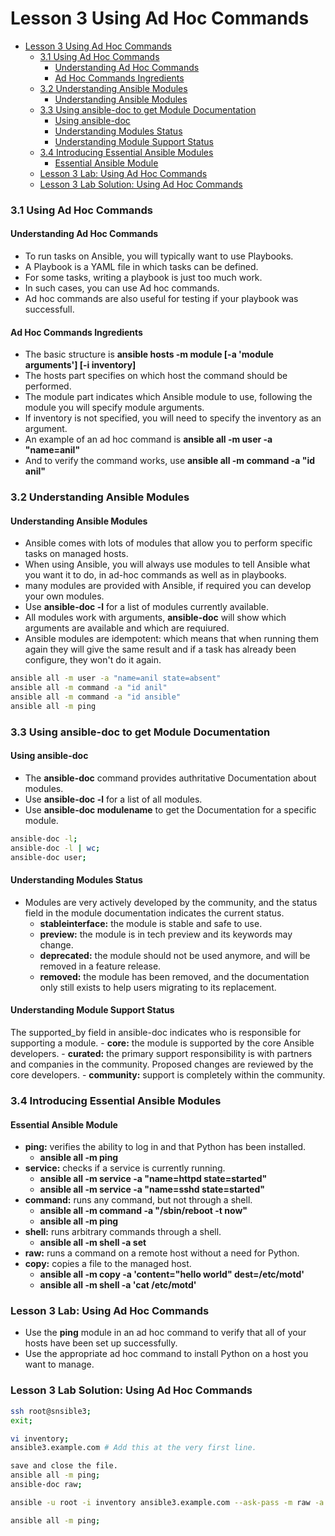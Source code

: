 # Lesson 3 Using Ad Hoc Commands

- [Lesson 3 Using Ad Hoc Commands](#lesson-3-using-ad-hoc-commands)
    - [3.1 Using Ad Hoc Commands](#31-using-ad-hoc-commands)
      - [Understanding Ad Hoc Commands](#understanding-ad-hoc-commands)
      - [Ad Hoc Commands Ingredients](#ad-hoc-commands-ingredients)
    - [3.2 Understanding Ansible Modules](#32-understanding-ansible-modules)
      - [Understanding Ansible Modules](#understanding-ansible-modules)
    - [3.3 Using ansible-doc to get Module Documentation](#33-using-ansible-doc-to-get-module-documentation)
      - [Using ansible-doc](#using-ansible-doc)
      - [Understanding Modules Status](#understanding-modules-status)
      - [Understanding Module Support Status](#understanding-module-support-status)
    - [3.4 Introducing Essential Ansible Modules](#34-introducing-essential-ansible-modules)
      - [Essential Ansible Module](#essential-ansible-module)
    - [Lesson 3 Lab: Using Ad Hoc Commands](#lesson-3-lab-using-ad-hoc-commands)
    - [Lesson 3 Lab Solution: Using Ad Hoc Commands](#lesson-3-lab-solution-using-ad-hoc-commands)

### 3.1 Using Ad Hoc Commands

#### Understanding Ad Hoc Commands

- To run tasks on Ansible, you will typically want to use Playbooks.
- A Playbook is a YAML file in which tasks can be defined.
- For some tasks, writing a playbook is just too much work.
- In such cases, you can use Ad hoc commands.
- Ad hoc commands are also useful for testing if your playbook was successfull.

#### Ad Hoc Commands Ingredients

- The basic structure is **ansible hosts -m module [-a 'module arguments'] [-i inventory]**
- The hosts part specifies on which host the command should be performed.
- The module part indicates which Ansible module to use, following the module you will specify module arguments.
- If inventory is not specified, you will need to specify the inventory as an argument.
- An example of an ad hoc command is **ansible all -m user -a "name=anil"**
- And to verify the command works, use **ansible all -m command -a "id anil"**
 
### 3.2 Understanding Ansible Modules

#### Understanding Ansible Modules

- Ansible comes with lots of modules that allow you to perform specific tasks on managed hosts.
- When using Ansible, you will always use modules to tell Ansible what you want it to do, in ad-hoc commands as well as in playbooks.
- many modules are provided with Ansible, if required you can develop your own modules.
- Use **ansible-doc -l** for a list of modules currently available.
- All modules work with arguments, **ansible-doc** will show which arguments are available and which are requiured.
- Ansible modules are idempotent: which means that when running them again they will give the same result and if a task has already been configure, they won't do it again.

```bash
ansible all -m user -a "name=anil state=absent"
ansible all -m command -a "id anil"
ansible all -m command -a "id ansible"
ansible all -m ping
```

### 3.3 Using ansible-doc to get Module Documentation

#### Using ansible-doc

- The **ansible-doc** command provides authritative Documentation about modules.
- Use **ansible-doc -l** for a list of all modules.
- Use **ansible-doc modulename** to get the Documentation for a specific module.

```bash
ansible-doc -l;
ansible-doc -l | wc;
ansible-doc user;
```

#### Understanding Modules Status

- Modules are very actively developed by the community, and the status field in the module documentation indicates the current status.
  - **stableinterface:** the module is stable and safe to use.
  - **preview:** the module is in tech preview and its keywords may change.
  - **deprecated:** the module should not be used anymore, and will be removed in a feature release.
  - **removed:** the module has been removed, and the documentation only still exists to help users migrating to its replacement.

#### Understanding Module Support Status

The supported_by field in ansible-doc indicates who is responsible for supporting a module.
    - **core:** the module is supported by the core Ansible developers.
    - **curated:** the primary support responsibility is with partners and companies in the community. Proposed changes are reviewed by the core developers.
    - **community:** support is completely within the community.

### 3.4 Introducing Essential Ansible Modules

#### Essential Ansible Module

- **ping:** verifies the ability to log in and that Python has been installed.
  - **ansible all -m ping**
- **service:** checks if a service is currently running.
  - **ansible all -m service -a "name=httpd state=started"**
  - **ansible all -m service -a "name=sshd state=started"**
- **command:** runs any command, but not through a shell.
  - **ansible all -m command -a "/sbin/reboot -t now"**
  - **ansible all -m ping**
- **shell:** runs arbitrary commands through a shell.
  - **ansible all -m shell -a set**
- **raw:** runs a command on a remote host without a need for Python.
- **copy:** copies a file to the managed host.
  - **ansible all -m copy -a 'content="hello world" dest=/etc/motd'**
  - **ansible all -m shell -a 'cat /etc/motd'**

### Lesson 3 Lab: Using Ad Hoc Commands

- Use the **ping** module in an ad hoc command to verify that all of your hosts have been set up successfully.
- Use the appropriate ad hoc command to install Python on a host you want to manage.

### Lesson 3 Lab Solution: Using Ad Hoc Commands

```bash
ssh root@snsible3;
exit;

vi inventory;
ansible3.example.com # Add this at the very first line.

save and close the file.
ansible all -m ping;
ansible-doc raw;

ansible -u root -i inventory ansible3.example.com --ask-pass -m raw -a 'yum install -y python3'

ansible all -m ping;
```
